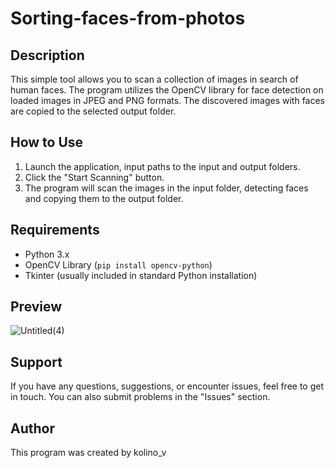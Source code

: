 # Sorting-faces-from-photos

## Description

This simple tool allows you to scan a collection of images in search of human faces. The program utilizes the OpenCV library for face detection on loaded images in JPEG and PNG formats. The discovered images with faces are copied to the selected output folder.

## How to Use

1. Launch the application, input paths to the input and output folders.
2. Click the "Start Scanning" button.
3. The program will scan the images in the input folder, detecting faces and copying them to the output folder.

## Requirements

- Python 3.x
- OpenCV Library (`pip install opencv-python`)
- Tkinter (usually included in standard Python installation)

## Preview
![Untitled(4)](https://github.com/kolinov2/Sorting-faces-from-photos/assets/94188817/ce5db43a-523c-43b2-92fc-1065a870993e)



## Support

If you have any questions, suggestions, or encounter issues, feel free to get in touch. You can also submit problems in the "Issues" section.

## Author

This program was created by kolino_v


